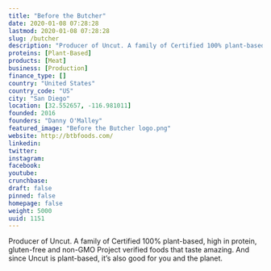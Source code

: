 ```yaml
---
title: "Before the Butcher"
date: 2020-01-08 07:28:28
lastmod: 2020-01-08 07:28:28
slug: /butcher
description: "Producer of Uncut. A family of Certified 100% plant-based, high in protein, gluten-free and non-GMO Project verified foods that taste amazing. And since Uncut is plant-based, it’s also good for you and the planet."
proteins: [Plant-Based]
products: [Meat]
business: [Production]
finance_type: []
country: "United States"
country_code: "US"
city: "San Diego"
location: [32.552657, -116.981011]
founded: 2016
founders: "Danny O'Malley"
featured_image: "Before the Butcher logo.png"
website: http://btbfoods.com/
linkedin: 
twitter: 
instagram: 
facebook: 
youtube: 
crunchbase: 
draft: false
pinned: false
homepage: false
weight: 5000
uuid: 1151
---
```

Producer of Uncut. A family of Certified 100% plant-based, high in protein, gluten-free and non-GMO Project verified foods that taste amazing. And since Uncut is plant-based, it’s also good for you and the planet.
